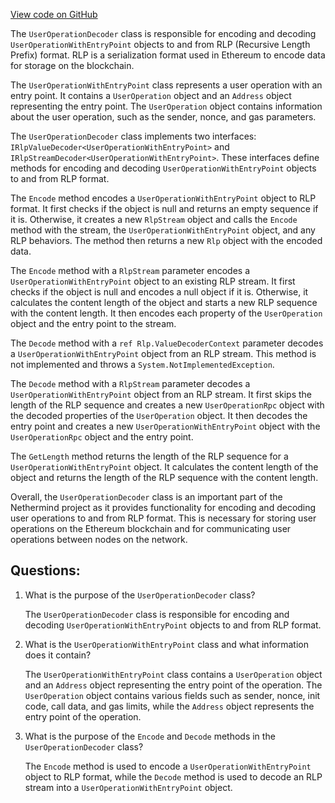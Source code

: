 [View code on GitHub](https://github.com/nethermindeth/nethermind/Nethermind.AccountAbstraction/Data/UserOperationDecoder.cs)

The `UserOperationDecoder` class is responsible for encoding and decoding `UserOperationWithEntryPoint` objects to and from RLP (Recursive Length Prefix) format. RLP is a serialization format used in Ethereum to encode data for storage on the blockchain. 

The `UserOperationWithEntryPoint` class represents a user operation with an entry point. It contains a `UserOperation` object and an `Address` object representing the entry point. The `UserOperation` object contains information about the user operation, such as the sender, nonce, and gas parameters. 

The `UserOperationDecoder` class implements two interfaces: `IRlpValueDecoder<UserOperationWithEntryPoint>` and `IRlpStreamDecoder<UserOperationWithEntryPoint>`. These interfaces define methods for encoding and decoding `UserOperationWithEntryPoint` objects to and from RLP format. 

The `Encode` method encodes a `UserOperationWithEntryPoint` object to RLP format. It first checks if the object is null and returns an empty sequence if it is. Otherwise, it creates a new `RlpStream` object and calls the `Encode` method with the stream, the `UserOperationWithEntryPoint` object, and any RLP behaviors. The method then returns a new `Rlp` object with the encoded data. 

The `Encode` method with a `RlpStream` parameter encodes a `UserOperationWithEntryPoint` object to an existing RLP stream. It first checks if the object is null and encodes a null object if it is. Otherwise, it calculates the content length of the object and starts a new RLP sequence with the content length. It then encodes each property of the `UserOperation` object and the entry point to the stream. 

The `Decode` method with a `ref Rlp.ValueDecoderContext` parameter decodes a `UserOperationWithEntryPoint` object from an RLP stream. This method is not implemented and throws a `System.NotImplementedException`. 

The `Decode` method with a `RlpStream` parameter decodes a `UserOperationWithEntryPoint` object from an RLP stream. It first skips the length of the RLP sequence and creates a new `UserOperationRpc` object with the decoded properties of the `UserOperation` object. It then decodes the entry point and creates a new `UserOperationWithEntryPoint` object with the `UserOperationRpc` object and the entry point. 

The `GetLength` method returns the length of the RLP sequence for a `UserOperationWithEntryPoint` object. It calculates the content length of the object and returns the length of the RLP sequence with the content length. 

Overall, the `UserOperationDecoder` class is an important part of the Nethermind project as it provides functionality for encoding and decoding user operations to and from RLP format. This is necessary for storing user operations on the Ethereum blockchain and for communicating user operations between nodes on the network.
## Questions: 
 1. What is the purpose of the `UserOperationDecoder` class?
    
    The `UserOperationDecoder` class is responsible for encoding and decoding `UserOperationWithEntryPoint` objects to and from RLP format.

2. What is the `UserOperationWithEntryPoint` class and what information does it contain?
    
    The `UserOperationWithEntryPoint` class contains a `UserOperation` object and an `Address` object representing the entry point of the operation. The `UserOperation` object contains various fields such as sender, nonce, init code, call data, and gas limits, while the `Address` object represents the entry point of the operation.

3. What is the purpose of the `Encode` and `Decode` methods in the `UserOperationDecoder` class?
    
    The `Encode` method is used to encode a `UserOperationWithEntryPoint` object to RLP format, while the `Decode` method is used to decode an RLP stream into a `UserOperationWithEntryPoint` object.
